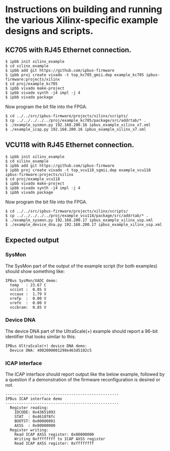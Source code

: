 # Instructions on building and running the various Xilinx-specific example designs and scripts.

## KC705 with RJ45 Ethernet connection.
```
$ ipbb init xilinx_example
$ cd xilinx_example
$ ipbb add git https://github.com/ipbus-firmware
$ ipbb proj create vivado -t top_kc705_gmii.dep example_kc705 ipbus-firmware:projects/xilinx
$ cd proj/example_kc705
$ ipbb vivado make-project
$ ipbb vivado synth -j4 impl -j 4
$ ipbb vivado package
```

Now program the bit file into the FPGA.

```
$ cd ../../src/ipbus-firmware/projects/xilinx/scripts/
$ cp ../../../../../proj/example_kc705/package/src/addrtab/* .
$ ./example_sysmon.py 192.168.200.16 ipbus_example_xilinx_x7.xml
$ ./example_icap.py 192.168.200.16 ipbus_example_xilinx_x7.xml
```

## VCU118 with RJ45 Ethernet connection.
```
$ ipbb init xilinx_example
$ cd xilinx_example
$ ipbb add git https://github.com/ipbus-firmware
$ ipbb proj create vivado -t top_vcu118_sgmii.dep example_vcu118 ipbus-firmware:projects/xilinx
$ cd proj/example_vcu118
$ ipbb vivado make-project
$ ipbb vivado synth -j4 impl -j 4
$ ipbb vivado package
```

Now program the bit file into the FPGA.

```
$ cd ../../src/ipbus-firmware/projects/xilinx/scripts/
$ cp ../../../../../proj/example_vcu118/package/src/addrtab/* .
$ ./example_sysmon.py 192.168.200.17 ipbus_example_xilinx_usp.xml
$ ./example_device_dna.py 192.168.200.17 ipbus_example_xilinx_usp.xml
```

## Expected output

### SysMon
The SysMon part of the output of the example script (for both
examples) should show something like:

```
IPBus SysMon/XADC demo:
  temp   : 23.67 C
  vccint :  0.85 V
  vccaux :  1.79 V
  vrefp  :  0.00 V
  vrefn  :  0.00 V
  vccbram:  0.85 V
```

### Device DNA
The device DNA part of the UltraScale(+) example should report a
96-bit identifier that looks similar to this:

```
IPBus UltraScale(+) device DNA demo:
  Device DNA: 4002000001298e463d5102c5
```

### ICAP interface
The ICAP interface should report output like the below example,
followed by a question if a demonstration of the firmware
reconfiguration is desired or not.

```
--------------------------------------------------
IPBus ICAP interface demo
--------------------------------------------------
  Register reading:
    IDCODE: 0x43651093
    STAT  : 0x461078fc
    BOOTST: 0x00000001
    AXSS  : 0x00000000
  Register writing:
    Read ICAP AXSS register: 0x00000000
    Writing 0xffffffff to ICAP AXSS register
    Read ICAP AXSS register: 0xffffffff
```
